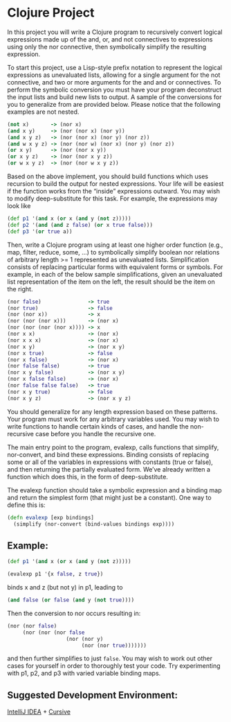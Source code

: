 # Clojure Project

In this project you will write a Clojure program to recursively convert logical expressions made up of the and, or, and not connectives to expressions using only the nor connective, then symbolically simplify the resulting expression.

To start this project, use a Lisp-style prefix notation to represent the logical expressions as unevaluated lists, allowing for a single argument for the not connective, and two or more arguments for the and and or connectives. To perform the symbolic conversion you must have your program deconstruct the input lists and build new lists to output. A sample of the conversions for you to generalize from are provided below. Please notice that the following examples are not nested.

```clojure
(not x)       -> (nor x)
(and x y)     -> (nor (nor x) (nor y))
(and x y z)   -> (nor (nor x) (nor y) (nor z))
(and w x y z) -> (nor (nor w) (nor x) (nor y) (nor z))
(or x y)      -> (nor (nor x y))
(or x y z)    -> (nor (nor x y z))
(or w x y z)  -> (nor (nor w x y z))
```
Based on the above implement, you should build functions which uses recursion to build the output for nested expressions. Your life will be easiest if the function works from the “inside” expressions outward. You may wish to modify deep-substitute for this task. For example, the expressions may look like 

```clojure
(def p1 '(and x (or x (and y (not z)))))
(def p2 '(and (and z false) (or x true false)))
(def p3 '(or true a))
```

Then, write a Clojure program using at least one higher order function (e.g., map, filter, reduce, some, …) to symbolically simplify boolean nor relations of arbitrary length >= 1 represented as unevaluated lists. Simplification consists of replacing particular forms with equivalent forms or symbols. For example, in each of the below sample simplifications, given an unevaluated list representation of the item on the left, the result should be the item on the right.

```clojure
(nor false)               -> true
(nor true)                -> false
(nor (nor x))             -> x
(nor (nor (nor x)))       -> (nor x)
(nor (nor (nor (nor x)))) -> x
(nor x x)                 -> (nor x)
(nor x x x)               -> (nor x)
(nor x y)                 -> (nor x y)
(nor x true)              -> false
(nor x false)             -> (nor x)
(nor false false)         -> true
(nor x y false)           -> (nor x y)
(nor x false false)       -> (nor x)
(nor false false false)   -> true
(nor x y true)            -> false
(nor x y z)               -> (nor x y z)
```
You should generalize for any length expression based on these patterns. Your program must work for any arbitrary variables used. You may wish to write functions to handle certain kinds of cases, and handle the non-recursive case before you handle the recursive one.

The main entry point to the program, evalexp, calls functions that simplify, nor-convert, and bind these expressions. Binding consists of replacing some or all of the variables in expressions with constants (true or false), and then returning the partially evaluated form. We’ve already written a function which does this, in the form of deep-substitute.

The evalexp function should take a symbolic expression and a binding map and return the simplest form (that might just be a constant). One way to define this is:
```clojure
(defn evalexp [exp bindings]   
  (simplify (nor-convert (bind-values bindings exp))))
```
## Example:
```clojure
(def p1 '(and x (or x (and y (not z)))))
```
```clojure
(evalexp p1 '{x false, z true})
```
binds x and z (but not y) in p1, leading to
```clojure
(and false (or false (and y (not true))))
```

Then the conversion to nor occurs resulting in:
```clojure
(nor (nor false)
     (nor (nor (nor false
                   (nor (nor y)
                        (nor (nor true)))))))
```
and then further simplifies to just `false`. You may wish to work out other cases for yourself in order to thoroughly test your code. Try experimenting with p1, p2, and p3 with varied variable binding maps.

## Suggested Development Environment:

[IntelliJ IDEA](https://www.jetbrains.com/idea/) + [Cursive](https://cursive-ide.com/)


